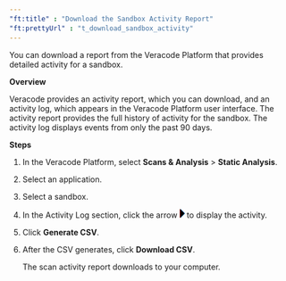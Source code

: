 ```yaml
---
"ft:title" : "Download the Sandbox Activity Report"
"ft:prettyUrl" : "t_download_sandbox_activity"
---
```


You can download a report from the Veracode Platform that provides detailed activity for a sandbox.

<p font-size="13pt"><b>Overview</b></p>

Veracode provides an activity report, which you can download, and an activity log, which appears in the Veracode Platform user interface. The activity report provides the full history of activity for the sandbox. The activity log displays events from only the past 90 days.

<p font-size="13pt"><b>Steps</b></p>

1.  In the Veracode Platform, select **Scans & Analysis** \> **Static Analysis**.

2.  Select an application.

3.  Select a sandbox.

4.  In the Activity Log section, click the arrow ![Arrow to expand the activity log.](images/expand_arrow.png) to display the activity.

5.  Click **Generate CSV**.

6.  After the CSV generates, click **Download CSV**.

    The scan activity report downloads to your computer.
